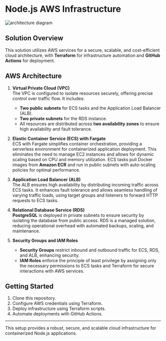 # Node.js AWS Infrastructure
![architecture diagram](https://github.com/user-attachments/assets/1953c21e-6566-4c62-812e-6cde4e3e9109)

## Solution Overview
This solution utilizes AWS services for a secure, scalable, and cost-efficient cloud architecture, with **Terraform** for infrastructure automation and **GitHub Actions** for deployment.

## AWS Architecture

1. **Virtual Private Cloud (VPC)**  
   The VPC is configured to isolate resources securely, offering precise control over traffic flow. It includes:  
   - **Two public subnets** for ECS tasks and the Application Load Balancer (ALB).  
   - **Two private subnets** for the RDS instance.  
   - All resources are distributed across **two availability zones** to ensure high availability and fault tolerance.

2. **Elastic Container Service (ECS) with Fargate**  
   ECS with Fargate simplifies container orchestration, providing a serverless environment for containerized application deployment. This eliminates the need to manage EC2 instances and allows for dynamic scaling based on CPU and memory utilization. ECS tasks pull Docker images from **Amazon ECR** and run in public subnets with auto-scaling policies for optimal performance.

3. **Application Load Balancer (ALB)**  
   The ALB ensures high availability by distributing incoming traffic across ECS tasks. It enhances fault tolerance and allows seamless handling of varying traffic loads, using target groups and listeners to forward HTTP requests to ECS tasks.

4. **Relational Database Service (RDS)**  
   **PostgreSQL** is deployed in private subnets to ensure security by isolating the database from public access. RDS is a managed solution, reducing operational overhead with automated backups, scaling, and maintenance.

5. **Security Groups and IAM Roles**  
   - **Security Groups** restrict inbound and outbound traffic for ECS, RDS, and ALB, enhancing security.  
   - **IAM Roles** enforce the principle of least privilege by assigning only the necessary permissions to ECS tasks and Terraform for secure interactions with AWS services.

## Getting Started
1. Clone this repository.
2. Configure AWS credentials using Terraform.
3. Deploy infrastructure using Terraform scripts.
4. Automate deployments with GitHub Actions.

---

This setup provides a robust, secure, and scalable cloud infrastructure for containerized Node.js applications.
